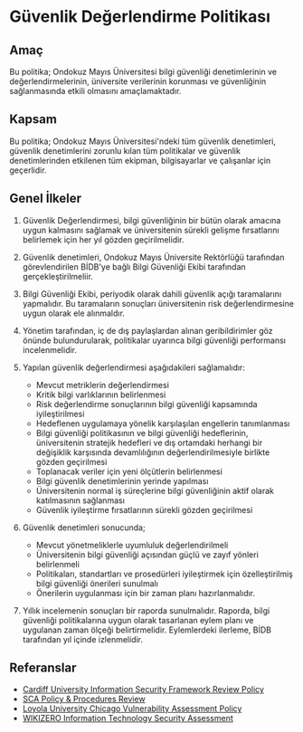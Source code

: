 Güvenlik Değerlendirme Politikası
=================================

Amaç
----

Bu politika; Ondokuz Mayıs Üniversitesi bilgi güvenliği denetimlerinin ve
değerlendirmelerinin, üniversite verilerinin korunması ve güvenliğinin
sağlanmasında etkili olmasını amaçlamaktadır.

Kapsam
------

Bu politika; Ondokuz Mayıs Üniversitesi'ndeki tüm güvenlik denetimleri, güvenlik
denetimlerini zorunlu kılan tüm politikalar ve güvenlik denetimlerinden
etkilenen tüm ekipman, bilgisayarlar ve çalışanlar için geçerlidir.

Genel İlkeler
-------------

1. Güvenlik Değerlendirmesi, bilgi güvenliğinin bir bütün olarak amacına uygun
   kalmasını sağlamak ve üniversitenin sürekli gelişme fırsatlarını belirlemek
   için her yıl gözden geçirilmelidir.

1. Güvenlik denetimleri, Ondokuz Mayıs Üniversite Rektörlüğü tarafından
   görevlendirilen BİDB'ye bağlı Bilgi Güvenliği Ekibi tarafından gerçekleştirilmeliir.

1. Bilgi Güvenliği Ekibi, periyodik olarak dahili güvenlik açığı taramalarını
   yapmalıdır. Bu taramaların sonuçları üniversitenin risk değerlendirmesine
   uygun olarak ele alınmaldır.

1. Yönetim tarafından, iç de dış paylaşlardan alınan geribildirimler göz önünde
   bulundurularak, politikalar uyarınca bilgi güvenliği performansı
   incelenmelidir.

1. Yapılan güvenlik değerlendirmesi aşağıdakileri sağlamalıdır:

   - Mevcut metriklerin değerlendirmesi
   - Kritik bilgi varlıklarının belirlenmesi
   - Risk değerlendirme sonuçlarının bilgi güvenliği kapsamında iyileştirilmesi
   - Hedeflenen uygulamaya yönelik karşılaşılan engellerin tanımlanması
   - Bilgi güvenliği politikasının ve bilgi güvenliği hedeflerinin,
     üniversitenin stratejik hedefleri ve dış ortamdaki herhangi bir değişiklik
     karşısında devamlılığının değerlendirilmesiyle birlikte gözden geçirilmesi
   - Toplanacak veriler için yeni ölçütlerin belirlenmesi
   - Bilgi güvenlik denetimlerinin yerinde yapılması
   - Üniversitenin normal iş süreçlerine bilgi güvenliğinin aktif olarak
     katılmasının sağlanması
   - Güvenlik iyileştirme fırsatlarının sürekli gözden geçirilmesi

1. Güvenlik denetimleri sonucunda;

   - Mevcut yönetmeliklerle uyumluluk değerlendirilmeli
   - Üniversitenin bilgi güvenliği açısından güçlü ve zayıf yönleri belirlenmeli
   - Politikaları, standartları ve prosedürleri iyileştirmek için
     özelleştirilmiş bilgi güvenliği önerileri sunulmalı
   - Önerilerin uygulanması için bir zaman planı hazırlanmalıdır.

1. Yıllık incelemenin sonuçları bir raporda sunulmalıdır. Raporda, bilgi
   güvenliği politikalarına uygun olarak tasarlanan eylem planı ve uygulanan
   zaman ölçeği belirtirmelidir. Eylemlerdeki ilerleme, BİDB tarafından yıl
   içinde izlenmelidir.

Referanslar
----------

- [Cardiff University Information Security Framework Review Policy](http://sites.cardiff.ac.uk/isf/policies/information-security-framework-review-policy-2/)
- [SCA Policy & Procedures Review](http://www.scasecurity.com/policy-and-procedures-review/)
- [Loyola University Chicago Vulnerability Assessment Policy](https://www.luc.edu/its/itspoliciesguidelines/vulnerability_assessment_policy_.shtml)
- [WIKIZERO Information Technology Security Assessment](http://www.wikizero.org/index.php?q=aHR0cHM6Ly9lbi53aWtpcGVkaWEub3JnL3dpa2kvSW5mb3JtYXRpb25fVGVjaG5vbG9neV9TZWN1cml0eV9Bc3Nlc3NtZW50)